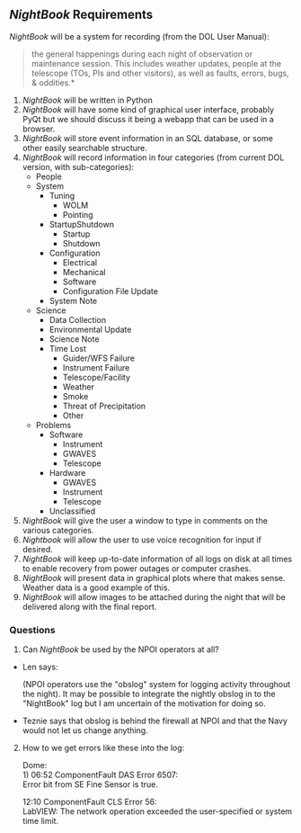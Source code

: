 ## *NightBook* Requirements

*NightBook* will be a system for recording (from the DOL User Manual):

> the general happenings during each night of observation or maintenance session. This includes weather updates,
> people at the telescope (TOs, PIs and other visitors), as well as faults, errors, bugs, & oddities.*

1. *NightBook* will be written in Python
2. *NightBook* will have some kind of graphical user interface, probably PyQt but we should discuss it being
   a webapp that can be used in a browser.
3. *NightBook* will store event information in an SQL database, or some other easily searchable structure.
4. *NightBook* will record information in four categories (from current DOL version, with sub-categories):
   * People
   * System
     * Tuning
       * WOLM
       * Pointing
     * StartupShutdown
       * Startup
       * Shutdown
     * Configuration
       * Electrical
       * Mechanical
       * Software
       * Configuration File Update
     * System Note
   * Science
     * Data Collection
     * Environmental Update
     * Science Note
     * Time Lost
       * Guider/WFS Failure
       * Instrument Failure
       * Telescope/Facility
       * Weather
       * Smoke
       * Threat of Precipitation
       * Other
   * Problems
     * Software
       * Instrument
       * GWAVES
       * Telescope
     * Hardware
       * GWAVES
       * Instrument
       * Telescope
     * Unclassified
5. *NightBook* will give the user a window to type in comments on the various categories.
6. *Nightbook* will allow the user to use voice recognition for input if desired.
7. *NightBook* will keep up-to-date information of all logs on disk at all times to enable recovery from
   power outages or computer crashes.
8. *NightBook* will present data in graphical plots where that makes sense.  Weather data is a good
   example of this.
9. *NightBook* will allow images to be attached during the night that will be delivered along
   with the final report.
   
### Questions

1. Can *NightBook* be used by the NPOI operators at all?

  * Len says:

    (NPOI operators use the "obslog" system for logging activity throughout the night). It may be possible
     to integrate the nightly obslog in to the "NightBook" log but I am uncertain of the motivation for doing so.
 
  * Teznie says that obslog is behind the firewall at NPOI and that the Navy would not let us change anything.
   
2. How to we get errors like these into the log:

   Dome:   
   1&#041; 06:52    ComponentFault       DAS Error 6507:   
   Error bit from SE Fine Sensor is true.
   
   
   12:10    ComponentFault       CLS Error 56:   
   LabVIEW:  The network operation exceeded the user-specified or system time limit.    
